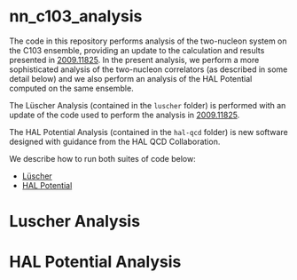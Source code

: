 # nn_c103_analysis

The code in this repository performs analysis of the two-nucleon system on the C103 ensemble, providing an update to the calculation and results presented in [2009.11825](https://arxiv.org/abs/2009.11825).  In the present analysis, we perform a more sophisticated analysis of the two-nucleon correlators (as described in some detail below) and we also perform an analysis of the HAL Potential computed on the same ensemble.

The Lüscher Analysis (contained in the `luscher` folder) is performed with an update of the code used to perform the analysis in [2009.11825](https://arxiv.org/abs/2009.11825).

The HAL Potential Analysis (contained in the `hal-qcd` folder) is new software designed with guidance from the HAL QCD Collaboration.

We describe how to run both suites of code below:
- [Lüscher](#luscher-analysis)
- [HAL Potential](#hal-potential-analysis)


# Luscher Analysis

# HAL Potential Analysis